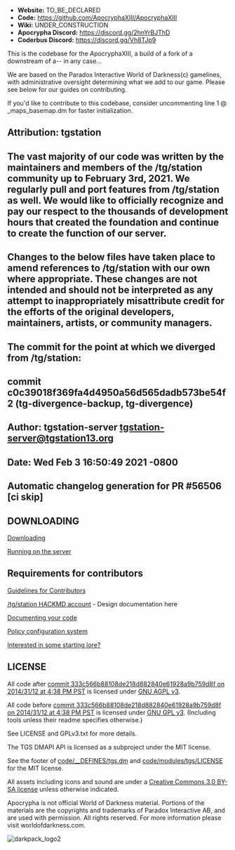 
* **Website:** TO_BE_DECLARED
* **Code:** https://github.com/ApocryphaXIII/ApocryphaXIII
* **Wiki:** UNDER_CONSTRUCTION
* **Apocrypha Discord:** https://discord.gg/2hnYrBJThD
* **Coderbus Discord:** https://discord.gg/Vh8TJp9

This is the codebase for the ApocryphaXIII, a build of a fork of a downstream of a-- in any case...

We are based on the Paradox Interactive World of Darkness(c) gamelines, with administrative oversight determining what we add to our game. Please see below for our guides on contributing.

If you'd like to contribute to this codebase, consider uncommenting line 1 @ _maps\_basemap.dm for faster initialization.

## Attribution: tgstation
## The vast majority of our code was written by the maintainers and members of the /tg/station community up to February 3rd, 2021. We regularly pull and port features from /tg/station as well. We would like to officially recognize and pay our respect to the thousands of development hours that created the foundation and continue to create the function of our server.
## Changes to the below files have taken place to amend references to /tg/station with our own where appropriate. These changes are not intended and should not be interpreted as any attempt to inappropriately misattribute credit for the efforts of the original developers, maintainers, artists, or community managers.
## The commit for the point at which we diverged from /tg/station:

## commit c0c39018f369fa4d4950a56d565dadb573be54f2 (tg-divergence-backup, tg-divergence)
## Author: tgstation-server <tgstation-server@tgstation13.org>
## Date:   Wed Feb 3 16:50:49 2021 -0800
##
##    Automatic changelog generation for PR #56506 [ci skip]

## DOWNLOADING
[Downloading](.github/DOWNLOADING.md)

[Running on the server](.github/RUNNING_A_SERVER.md)

## Requirements for contributors
[Guidelines for Contributors](.github/CONTRIBUTING.md)

[/tg/station HACKMD account](https://hackmd.io/@tgstation) - Design documentation here

[Documenting your code](.github/AUTODOC_GUIDE.md)

[Policy configuration system](.github/POLICYCONFIG.md)

[Interested in some starting lore?](https://github.com/tgstation/common_core)

## LICENSE

All code after [commit 333c566b88108de218d882840e61928a9b759d8f on 2014/31/12 at 4:38 PM PST](https://github.com/tgstation/tgstation/commit/333c566b88108de218d882840e61928a9b759d8f) is licensed under [GNU AGPL v3](https://www.gnu.org/licenses/agpl-3.0.html).

All code before [commit 333c566b88108de218d882840e61928a9b759d8f on 2014/31/12 at 4:38 PM PST](https://github.com/tgstation/tgstation/commit/333c566b88108de218d882840e61928a9b759d8f) is licensed under [GNU GPL v3](https://www.gnu.org/licenses/gpl-3.0.html).
(Including tools unless their readme specifies otherwise.)

See LICENSE and GPLv3.txt for more details.

The TGS DMAPI API is licensed as a subproject under the MIT license.

See the footer of [code/__DEFINES/tgs.dm](./code/__DEFINES/tgs.dm) and [code/modules/tgs/LICENSE](./code/modules/tgs/LICENSE) for the MIT license.

All assets including icons and sound are under a [Creative Commons 3.0 BY-SA license](https://creativecommons.org/licenses/by-sa/3.0/) unless otherwise indicated.

Apocrypha is not official World of Darkness material. Portions of the materials are the copyrights and trademarks of Paradox Interactive AB, and are used with permission. All rights reserved. For more information please visit worldofdarkness.com.

![darkpack_logo2](https://github.com/user-attachments/assets/643ce14e-066c-4c81-998f-2e7881f0518d)

